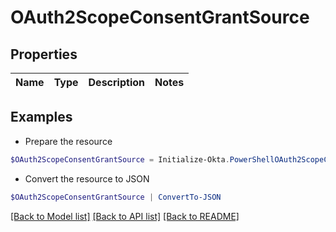 # OAuth2ScopeConsentGrantSource
## Properties

Name | Type | Description | Notes
------------ | ------------- | ------------- | -------------

## Examples

- Prepare the resource
```powershell
$OAuth2ScopeConsentGrantSource = Initialize-Okta.PowerShellOAuth2ScopeConsentGrantSource 
```

- Convert the resource to JSON
```powershell
$OAuth2ScopeConsentGrantSource | ConvertTo-JSON
```

[[Back to Model list]](../README.md#documentation-for-models) [[Back to API list]](../README.md#documentation-for-api-endpoints) [[Back to README]](../README.md)

